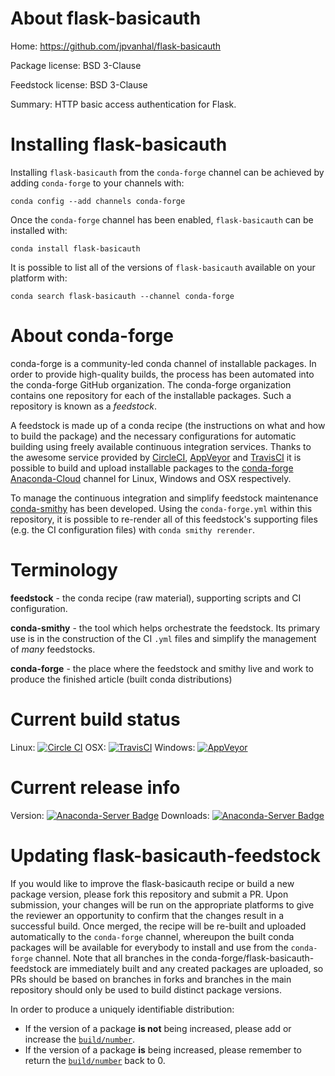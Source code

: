 About flask-basicauth
=====================

Home: https://github.com/jpvanhal/flask-basicauth

Package license: BSD 3-Clause

Feedstock license: BSD 3-Clause

Summary: HTTP basic access authentication for Flask.



Installing flask-basicauth
==========================

Installing `flask-basicauth` from the `conda-forge` channel can be achieved by adding `conda-forge` to your channels with:

```
conda config --add channels conda-forge
```

Once the `conda-forge` channel has been enabled, `flask-basicauth` can be installed with:

```
conda install flask-basicauth
```

It is possible to list all of the versions of `flask-basicauth` available on your platform with:

```
conda search flask-basicauth --channel conda-forge
```



About conda-forge
=================

conda-forge is a community-led conda channel of installable packages.
In order to provide high-quality builds, the process has been automated into the
conda-forge GitHub organization. The conda-forge organization contains one repository
for each of the installable packages. Such a repository is known as a *feedstock*.

A feedstock is made up of a conda recipe (the instructions on what and how to build
the package) and the necessary configurations for automatic building using freely
available continuous integration services. Thanks to the awesome service provided by
[CircleCI](https://circleci.com/), [AppVeyor](http://www.appveyor.com/)
and [TravisCI](https://travis-ci.org/) it is possible to build and upload installable
packages to the [conda-forge](https://anaconda.org/conda-forge)
[Anaconda-Cloud](http://docs.anaconda.org/) channel for Linux, Windows and OSX respectively.

To manage the continuous integration and simplify feedstock maintenance
[conda-smithy](http://github.com/conda-forge/conda-smithy) has been developed.
Using the ``conda-forge.yml`` within this repository, it is possible to re-render all of
this feedstock's supporting files (e.g. the CI configuration files) with ``conda smithy rerender``.


Terminology
===========

**feedstock** - the conda recipe (raw material), supporting scripts and CI configuration.

**conda-smithy** - the tool which helps orchestrate the feedstock.
                   Its primary use is in the construction of the CI ``.yml`` files
                   and simplify the management of *many* feedstocks.

**conda-forge** - the place where the feedstock and smithy live and work to
                  produce the finished article (built conda distributions)

Current build status
====================

Linux: [![Circle CI](https://circleci.com/gh/conda-forge/flask-basicauth-feedstock.svg?style=shield)](https://circleci.com/gh/conda-forge/flask-basicauth-feedstock)
OSX: [![TravisCI](https://travis-ci.org/conda-forge/flask-basicauth-feedstock.svg?branch=master)](https://travis-ci.org/conda-forge/flask-basicauth-feedstock)
Windows: [![AppVeyor](https://ci.appveyor.com/api/projects/status/github/conda-forge/flask-basicauth-feedstock?svg=True)](https://ci.appveyor.com/project/conda-forge/flask-basicauth-feedstock/branch/master)

Current release info
====================
Version: [![Anaconda-Server Badge](https://anaconda.org/conda-forge/flask-basicauth/badges/version.svg)](https://anaconda.org/conda-forge/flask-basicauth)
Downloads: [![Anaconda-Server Badge](https://anaconda.org/conda-forge/flask-basicauth/badges/downloads.svg)](https://anaconda.org/conda-forge/flask-basicauth)


Updating flask-basicauth-feedstock
==================================

If you would like to improve the flask-basicauth recipe or build a new
package version, please fork this repository and submit a PR. Upon submission,
your changes will be run on the appropriate platforms to give the reviewer an
opportunity to confirm that the changes result in a successful build. Once
merged, the recipe will be re-built and uploaded automatically to the
`conda-forge` channel, whereupon the built conda packages will be available for
everybody to install and use from the `conda-forge` channel.
Note that all branches in the conda-forge/flask-basicauth-feedstock are
immediately built and any created packages are uploaded, so PRs should be based
on branches in forks and branches in the main repository should only be used to
build distinct package versions.

In order to produce a uniquely identifiable distribution:
 * If the version of a package **is not** being increased, please add or increase
   the [``build/number``](http://conda.pydata.org/docs/building/meta-yaml.html#build-number-and-string).
 * If the version of a package **is** being increased, please remember to return
   the [``build/number``](http://conda.pydata.org/docs/building/meta-yaml.html#build-number-and-string)
   back to 0.
